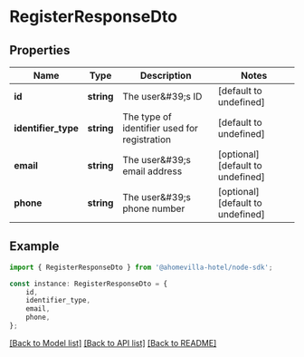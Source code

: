 # RegisterResponseDto


## Properties

Name | Type | Description | Notes
------------ | ------------- | ------------- | -------------
**id** | **string** | The user\&#39;s ID | [default to undefined]
**identifier_type** | **string** | The type of identifier used for registration | [default to undefined]
**email** | **string** | The user\&#39;s email address | [optional] [default to undefined]
**phone** | **string** | The user\&#39;s phone number | [optional] [default to undefined]

## Example

```typescript
import { RegisterResponseDto } from '@ahomevilla-hotel/node-sdk';

const instance: RegisterResponseDto = {
    id,
    identifier_type,
    email,
    phone,
};
```

[[Back to Model list]](../README.md#documentation-for-models) [[Back to API list]](../README.md#documentation-for-api-endpoints) [[Back to README]](../README.md)
